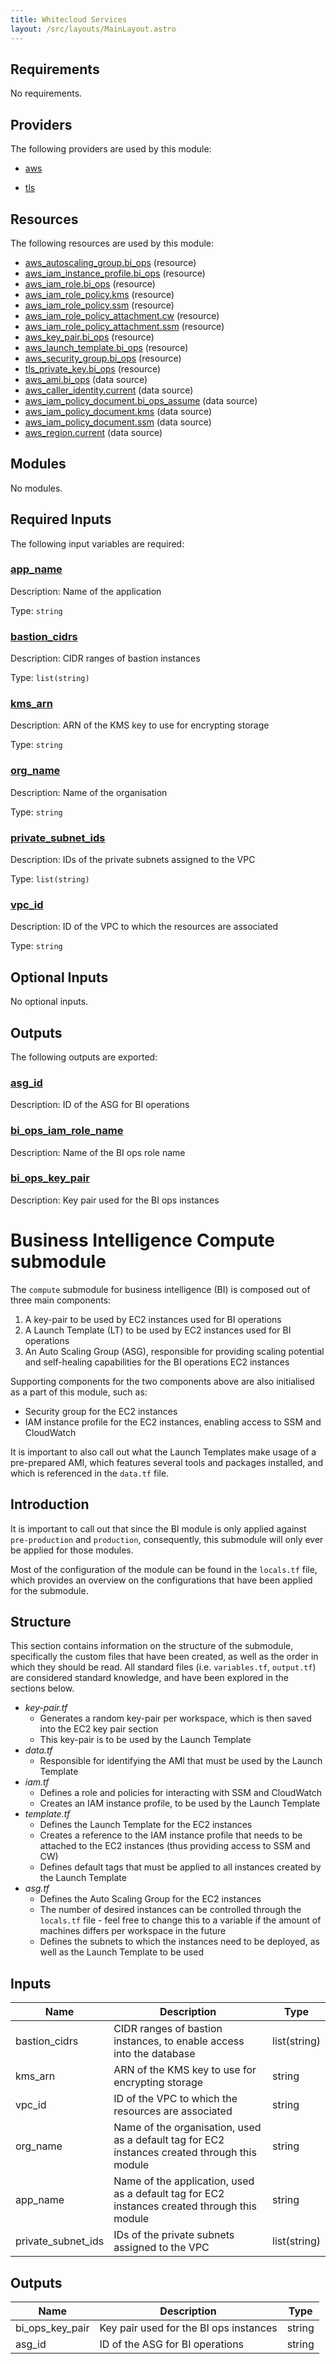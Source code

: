```yaml
---
title: Whitecloud Services
layout: /src/layouts/MainLayout.astro
---
```




## Requirements

No requirements.

## Providers

The following providers are used by this module:

- <a name="provider_aws"></a> [aws](#provider\_aws)

- <a name="provider_tls"></a> [tls](#provider\_tls)

## Resources

The following resources are used by this module:

- [aws_autoscaling_group.bi_ops](https://registry.terraform.io/providers/hashicorp/aws/latest/docs/resources/autoscaling_group) (resource)
- [aws_iam_instance_profile.bi_ops](https://registry.terraform.io/providers/hashicorp/aws/latest/docs/resources/iam_instance_profile) (resource)
- [aws_iam_role.bi_ops](https://registry.terraform.io/providers/hashicorp/aws/latest/docs/resources/iam_role) (resource)
- [aws_iam_role_policy.kms](https://registry.terraform.io/providers/hashicorp/aws/latest/docs/resources/iam_role_policy) (resource)
- [aws_iam_role_policy.ssm](https://registry.terraform.io/providers/hashicorp/aws/latest/docs/resources/iam_role_policy) (resource)
- [aws_iam_role_policy_attachment.cw](https://registry.terraform.io/providers/hashicorp/aws/latest/docs/resources/iam_role_policy_attachment) (resource)
- [aws_iam_role_policy_attachment.ssm](https://registry.terraform.io/providers/hashicorp/aws/latest/docs/resources/iam_role_policy_attachment) (resource)
- [aws_key_pair.bi_ops](https://registry.terraform.io/providers/hashicorp/aws/latest/docs/resources/key_pair) (resource)
- [aws_launch_template.bi_ops](https://registry.terraform.io/providers/hashicorp/aws/latest/docs/resources/launch_template) (resource)
- [aws_security_group.bi_ops](https://registry.terraform.io/providers/hashicorp/aws/latest/docs/resources/security_group) (resource)
- [tls_private_key.bi_ops](https://registry.terraform.io/providers/hashicorp/tls/latest/docs/resources/private_key) (resource)
- [aws_ami.bi_ops](https://registry.terraform.io/providers/hashicorp/aws/latest/docs/data-sources/ami) (data source)
- [aws_caller_identity.current](https://registry.terraform.io/providers/hashicorp/aws/latest/docs/data-sources/caller_identity) (data source)
- [aws_iam_policy_document.bi_ops_assume](https://registry.terraform.io/providers/hashicorp/aws/latest/docs/data-sources/iam_policy_document) (data source)
- [aws_iam_policy_document.kms](https://registry.terraform.io/providers/hashicorp/aws/latest/docs/data-sources/iam_policy_document) (data source)
- [aws_iam_policy_document.ssm](https://registry.terraform.io/providers/hashicorp/aws/latest/docs/data-sources/iam_policy_document) (data source)
- [aws_region.current](https://registry.terraform.io/providers/hashicorp/aws/latest/docs/data-sources/region) (data source)

## Modules

No modules.

## Required Inputs

The following input variables are required:

### <a name="input_app_name"></a> [app\_name](#input\_app\_name)

Description: Name of the application

Type: `string`

### <a name="input_bastion_cidrs"></a> [bastion\_cidrs](#input\_bastion\_cidrs)

Description: CIDR ranges of bastion instances

Type: `list(string)`

### <a name="input_kms_arn"></a> [kms\_arn](#input\_kms\_arn)

Description: ARN of the KMS key to use for encrypting storage

Type: `string`

### <a name="input_org_name"></a> [org\_name](#input\_org\_name)

Description: Name of the organisation

Type: `string`

### <a name="input_private_subnet_ids"></a> [private\_subnet\_ids](#input\_private\_subnet\_ids)

Description: IDs of the private subnets assigned to the VPC

Type: `list(string)`

### <a name="input_vpc_id"></a> [vpc\_id](#input\_vpc\_id)

Description: ID of the VPC to which the resources are associated

Type: `string`

## Optional Inputs

No optional inputs.

## Outputs

The following outputs are exported:

### <a name="output_asg_id"></a> [asg\_id](#output\_asg\_id)

Description: ID of the ASG for BI operations

### <a name="output_bi_ops_iam_role_name"></a> [bi\_ops\_iam\_role\_name](#output\_bi\_ops\_iam\_role\_name)

Description: Name of the BI ops role name

### <a name="output_bi_ops_key_pair"></a> [bi\_ops\_key\_pair](#output\_bi\_ops\_key\_pair)

Description: Key pair used for the BI ops instances




# Business Intelligence Compute submodule

The `compute` submodule for business intelligence (BI) is composed out of three main components:

1. A key-pair to be used by EC2 instances used for BI operations
2. A Launch Template (LT) to be used by EC2 instances used for BI operations
3. An Auto Scaling Group (ASG), responsible for providing scaling potential and self-healing capabilities for the BI
   operations EC2 instances

Supporting components for the two components above are also initialised as a part of this module, such as:

* Security group for the EC2 instances
* IAM instance profile for the EC2 instances, enabling access to SSM and CloudWatch

It is important to also call out what the Launch Templates make usage of a pre-prepared AMI, which features several
tools and packages installed, and which is referenced in the `data.tf` file.

## Introduction

It is important to call out that since the BI module is only applied against `pre-production` and `production`,
consequently, this submodule will only ever be applied for those modules.

Most of the configuration of the module can be found in the `locals.tf` file, which provides an overview on the
configurations that have been applied for the submodule.

## Structure

This section contains information on the structure of the submodule, specifically the custom files that have been
created, as well as the order in which they should be read. All standard files (i.e. `variables.tf`, `output.tf`) are
considered standard knowledge, and have been explored in the sections below.

* *key-pair.tf*
    * Generates a random key-pair per workspace, which is then saved into the EC2 key pair section
    * This key-pair is to be used by the Launch Template
* *data.tf*
    * Responsible for identifying the AMI that must be used by the Launch Template
* *iam.tf*
    * Defines a role and policies for interacting with SSM and CloudWatch
    * Creates an IAM instance profile, to be used by the Launch Template
* *template.tf*
    * Defines the Launch Template for the EC2 instances
    * Creates a reference to the IAM instance profile that needs to be attached to the EC2 instances (thus providing
      access to SSM and CW)
    * Defines default tags that must be applied to all instances created by the Launch Template
* *asg.tf*
    * Defines the Auto Scaling Group for the EC2 instances
    * The number of desired instances can be controlled through the `locals.tf` file - feel free to change this to a
      variable if the amount of machines differs per workspace in the future
    * Defines the subnets to which the instances need to be deployed, as well as the Launch Template to be used

## Inputs

| Name               | Description                                                                                   | Type         |
|--------------------|-----------------------------------------------------------------------------------------------|--------------|
| bastion_cidrs      | CIDR ranges of bastion instances, to enable access into the database                          | list(string) |
| kms_arn            | ARN of the KMS key to use for encrypting storage                                              | string       |
| vpc_id             | ID of the VPC to which the resources are associated                                           | string       |
| org_name           | Name of the organisation, used as a default tag for EC2 instances created through this module | string       |
| app_name           | Name of the application, used as a default tag for EC2 instances created through this module  | string       |
| private_subnet_ids | IDs of the private subnets assigned to the VPC                                                | list(string) |

## Outputs

| Name            | Description                            | Type   |
|-----------------|----------------------------------------|--------|
| bi_ops_key_pair | Key pair used for the BI ops instances | string |
| asg_id          | ID of the ASG for BI operations        | string |
